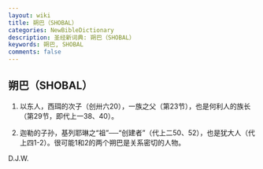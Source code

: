 ```yaml
---
layout: wiki
title: 朔巴（SHOBAL）
categories: NewBibleDictionary
description: 圣经新词典: 朔巴（SHOBAL）
keywords: 朔巴, SHOBAL
comments: false
---
```


## 朔巴（SHOBAL）

1. 以东人，西珥的次子（创卅六20），一族之父（第23节），也是何利人的族长（第29节，即代上一38、40）。

2. 迦勒的子孙，基列耶琳之“祖”──“创建者”（代上二50、52），也是犹大人（代上四1-2）。很可能1和2的两个朔巴是关系密切的人物。

D.J.W.








